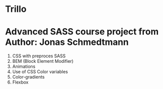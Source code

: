 # Trillo
# Advanced SASS course project from Author: Jonas Schmedtmann
1. CSS with preproces SASS
2. BEM (Block Element Modifier)
3. Animations
4. Use of CSS Color variables
5. Color-gradients
6. Flexbox
